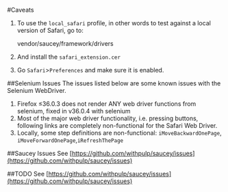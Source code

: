 #Caveats
1. To use the `local_safari` profile, in other words to test against a local version of Safari, go to:

	vendor/saucey/framework/drivers
	
2. And install the `safari_extension.cer`
3. Go `Safari`>`Preferences` and make sure it is enabled.

##Selenium Issues
The issues listed below are some known issues with the Selenium WebDriver.

1. Firefox ≤36.0.3 does not render ANY web driver functions from selenium, fixed in v36.0.4 with selenium 
2. Most of the major web driver functionality, i.e. pressing buttons, following links are completely non-functional for the Safari Web Driver.
3. Locally, some step definitions are non-functional: `iMoveBackwardOnePage`, `iMoveForwardOnePage`,`iRefreshThePage`

##Saucey Issues
See [https://github.com/withpulp/saucey/issues](https://github.com/withpulp/saucey/issues)

##TODO
See [https://github.com/withpulp/saucey/issues](https://github.com/withpulp/saucey/issues)
